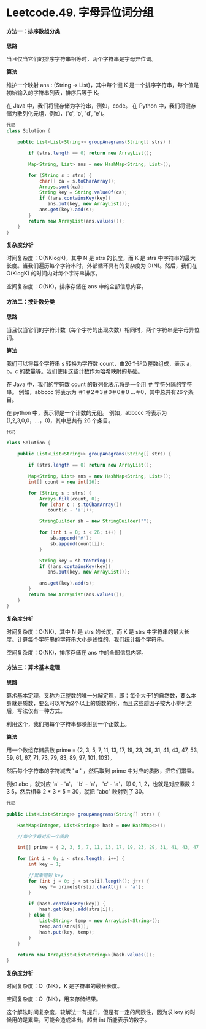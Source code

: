 # Leetcode.49. 字母异位词分组

#### **方法一：排序数组分类**

**思路**

当且仅当它们的排序字符串相等时，两个字符串是字母异位词。 

**算法**

维护一个映射 ans : {String -> List}，其中每个键 K 是一个排序字符串，每个值是初始输入的字符串列表，排序后等于 K。 

在 Java 中，我们将键存储为字符串，例如，code。 在 Python 中，我们将键存储为散列化元组，例如，('c', 'o', 'd', 'e')。 

```java
代码 
class Solution { 

    public List<List<String>> groupAnagrams(String[] strs) { 

        if (strs.length == 0) return new ArrayList(); 

        Map<String, List> ans = new HashMap<String, List>(); 

        for (String s : strs) { 
            char[] ca = s.toCharArray(); 
            Arrays.sort(ca); 
            String key = String.valueOf(ca); 
            if (!ans.containsKey(key)) 
               ans.put(key, new ArrayList()); 
            ans.get(key).add(s); 
        } 
        return new ArrayList(ans.values()); 
    } 
} 
```

**复杂度分析**

时间复杂度：O(NKlogK)，其中 N 是 strs 的长度，而 K 是 strs 中字符串的最大长度。当我们遍历每个字符串时，外部循环具有的复杂度为 O(N)。然后，我们在 O(KlogK) 的时间内对每个字符串排序。 

空间复杂度：O(NK)，排序存储在 ans 中的全部信息内容。 



#### **方法二：按计数分类**

**思路**

当且仅当它们的字符计数（每个字符的出现次数）相同时，两个字符串是字母异位词。 

**算法**

我们可以将每个字符串 s 转换为字符数 count，由26个非负整数组成，表示 a，b，c 的数量等。我们使用这些计数作为哈希映射的基础。 

在 Java 中，我们的字符数 count 的散列化表示将是一个用 **＃** 字符分隔的字符串。 例如，abbccc 将表示为 ＃1＃2＃3＃0＃0＃0 ...＃0，其中总共有26个条目。  

在 python 中，表示将是一个计数的元组。 例如，abbccc 将表示为 (1,2,3,0,0，...，0)，其中总共有 26 个条目。 

```java
代码 

class Solution { 

    public List<List<String>> groupAnagrams(String[] strs) { 

        if (strs.length == 0) return new ArrayList(); 

        Map<String, List> ans = new HashMap<String, List>(); 
        int[] count = new int[26]; 

        for (String s : strs) { 
            Arrays.fill(count, 0); 
            for (char c : s.toCharArray()) 
               count[c - 'a']++; 

            StringBuilder sb = new StringBuilder(""); 

            for (int i = 0; i < 26; i++) { 
                sb.append('#'); 
                sb.append(count[i]); 
            } 

            String key = sb.toString(); 
            if (!ans.containsKey(key)) 
               ans.put(key, new ArrayList()); 

            ans.get(key).add(s); 
        } 
        return new ArrayList(ans.values()); 
    } 
} 
```

**复杂度分析**

时间复杂度：O(NK)，其中 N 是 strs 的长度，而 K 是 strs 中字符串的最大长度。计算每个字符串的字符串大小是线性的，我们统计每个字符串。 

空间复杂度：O(NK)，排序存储在 ans 中的全部信息内容。 



#### **方法三：算术基本定理**

**思路**

算术基本定理，又称为正整数的唯一分解定理，即：每个大于1的自然数，要么本身就是质数，要么可以写为2个以上的质数的积，而且这些质因子按大小排列之后，写法仅有一种方式。 

利用这个，我们把每个字符串都映射到一个正数上。 

**算法**

用一个数组存储质数 prime = {2, 3, 5, 7, 11, 13, 17, 19, 23, 29, 31, 41, 43, 47, 53, 59, 61, 67, 71, 73, 79, 83, 89, 97, 101, 103}。 

然后每个字符串的字符减去 ' a ' ，然后取到 prime 中对应的质数，把它们累乘。 

例如 abc ，就对应 'a' - 'a'， 'b' - 'a'， 'c' - 'a'，即 0, 1, 2，也就是对应素数 2 3 5，然后相乘 2 * 3 * 5 = 30，就把 "abc" 映射到了 30。 



```java
代码 

public List<List<String>> groupAnagrams(String[] strs) { 

    HashMap<Integer, List<String>> hash = new HashMap<>(); 

    //每个字母对应一个质数 

    int[] prime = { 2, 3, 5, 7, 11, 13, 17, 19, 23, 29, 31, 41, 43, 47, 53, 59, 61, 67, 71, 73, 79, 83, 89, 97, 101, 103 }; 

    for (int i = 0; i < strs.length; i++) { 
        int key = 1; 

        //累乘得到 key 
        for (int j = 0; j < strs[i].length(); j++) { 
            key *= prime[strs[i].charAt(j) - 'a']; 
        } 

        if (hash.containsKey(key)) { 
            hash.get(key).add(strs[i]); 
        } else { 
            List<String> temp = new ArrayList<String>(); 
            temp.add(strs[i]); 
            hash.put(key, temp); 
        } 
    } 

    return new ArrayList<List<String>>(hash.values()); 
} 
```

**复杂度分析**

时间复杂度：O（NK），K 是字符串的最长长度。 

空间复杂度：O（NK），用来存储结果。 

这个解法时间复杂度，较解法一有提升，但是有一定的局限性，因为求 key 的时候用的是累乘，可能会造成溢出，超出 int 所能表示的数字。 